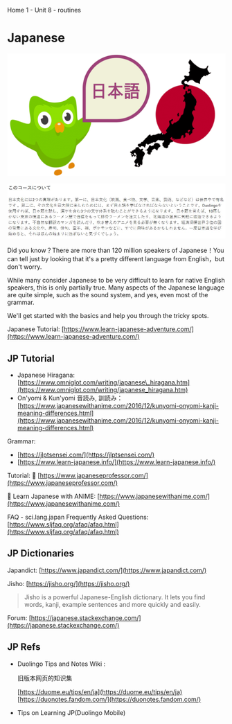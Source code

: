  Home 1 - Unit 8 - routines

# Japanese

![](../.gitbook/assets/duo_ja_duo.png)

![preview](../.gitbook/assets/duo_ja_intro.jpg)

Did you know？There are more than 120 million speakers of Japanese！You can tell just by looking that it's a pretty different language from English，but don't worry.

While many consider Japanese to be very difficult to learn for native English speakers, this is only partially true. Many aspects of the Japanese language are quite simple, such as the sound system, and yes, even most of the grammar.

We'll get started with the basics and help you through the tricky spots.

Japanese Tutorial: [https://www.learn-japanese-adventure.com/](https://www.learn-japanese-adventure.com/)

## JP Tutorial

* Japanese Hiragana: [https://www.omniglot.com/writing/japanese\_hiragana.htm](https://www.omniglot.com/writing/japanese_hiragana.htm)
* On'yomi & Kun'yomi 音読み, 訓読み：[https://www.japanesewithanime.com/2016/12/kunyomi-onyomi-kanji-meaning-differences.html](https://www.japanesewithanime.com/2016/12/kunyomi-onyomi-kanji-meaning-differences.html)

Grammar:

* [https://jlptsensei.com/](https://jlptsensei.com/)
* [https://www.learn-japanese.info/](https://www.learn-japanese.info/)

Tutorial:  🌸 [https://www.japaneseprofessor.com/](https://www.japaneseprofessor.com/)

 🌸 Learn Japanese with ANIME: [https://www.japanesewithanime.com/](https://www.japanesewithanime.com/)  

FAQ - sci.lang.japan Frequently Asked Questions: [https://www.sljfaq.org/afaq/afaq.html](https://www.sljfaq.org/afaq/afaq.html)

## JP Dictionaries

Japandict: [https://www.japandict.com/](https://www.japandict.com/)

Jisho: [https://jisho.org/](https://jisho.org/)

> Jisho is a powerful Japanese-English dictionary. It lets you find words, kanji, example sentences and more quickly and easily.

Forum: [https://japanese.stackexchange.com/](https://japanese.stackexchange.com/)

## JP Refs

* Duolingo Tips and Notes Wiki : 

  旧版本网页的知识集

 	[https://duome.eu/tips/en/ja](https://duome.eu/tips/en/ja)
 	[https://duonotes.fandom.com/](https://duonotes.fandom.com/)

* Tips on Learning JP\(Duolingo Mobile\)

